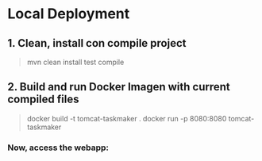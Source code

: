 # Local Deployment

## 1. Clean, install con compile project
> mvn clean install test compile

## 2. Build and run Docker Imagen with current compiled files
> docker build -t tomcat-taskmaker .
> docker run -p 8080:8080 tomcat-taskmaker

### Now, access the webapp:
[](http://localhost:8080/taskmakerv2-1.0)
